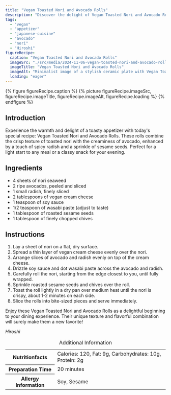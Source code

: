 ```yaml
---
title: "Vegan Toasted Nori and Avocado Rolls"
description: "Discover the delight of Vegan Toasted Nori and Avocado Rolls, a warm, toasty appetizer blending crisp nori with creamy avocado, perfect for a special day."
tags:
  - "vegan"
  - "appetizer"
  - "japanese-cuisine"
  - "avocado"
  - "nori"
  - "Hiroshi"
figureRecipe: 
  caption: "Vegan Toasted Nori and Avocado Rolls"
  imageSrc: "./src/media/2024-11-06-vegan-toasted-nori-and-avocado-rolls-3760.png"
  imageTitle: "Vegan Toasted Nori and Avocado Rolls"
  imageAlt: "Minimalist image of a stylish ceramic plate with Vegan Toasted Nori and Avocado Rolls, a soy sauce bowl, chopsticks, and a single flower in a vase on a light table."
  loading: "eager"
---
```


{% figure figureRecipe.caption %}
{% picture figureRecipe.imageSrc, figureRecipe.imageTitle, figureRecipe.imageAlt, figureRecipe.loading %}
{% endfigure %}

## Introduction

Experience the warmth and delight of a toasty appetizer with today's special recipe: Vegan Toasted Nori and Avocado Rolls. These rolls combine the crisp texture of toasted nori with the creaminess of avocado, enhanced by a touch of spicy radish and a sprinkle of sesame seeds. Perfect for a light start to any meal or a classy snack for your evening.

## Ingredients

- 4 sheets of nori seaweed
- 2 ripe avocados, peeled and sliced
- 1 small radish, finely sliced
- 2 tablespoons of vegan cream cheese
- 1 teaspoon of soy sauce
- 1/2 teaspoon of wasabi paste (adjust to taste)
- 1 tablespoon of roasted sesame seeds
- 1 tablespoon of finely chopped chives

## Instructions

1. Lay a sheet of nori on a flat, dry surface.
2. Spread a thin layer of vegan cream cheese evenly over the nori.
3. Arrange slices of avocado and radish evenly on top of the cream cheese.
4. Drizzle soy sauce and dot wasabi paste across the avocado and radish.
5. Carefully roll the nori, starting from the edge closest to you, until fully wrapped.
6. Sprinkle roasted sesame seeds and chives over the roll.
7. Toast the roll lightly in a dry pan over medium heat until the nori is crispy, about 1-2 minutes on each side.
8. Slice the rolls into bite-sized pieces and serve immediately.

Enjoy these Vegan Toasted Nori and Avocado Rolls as a delightful beginning to your dining experience. Their unique texture and flavorful combination will surely make them a new favorite!

*Hiroshi*

<table><caption class='sr-only'>Additional Information</caption><tr><th>Nutritionfacts</th><td>Calories: 120, Fat: 9g, Carbohydrates: 10g, Protein: 2g&nbsp;</td></tr><tr><th>Preparation Time</th><td>20 minutes&nbsp;</td></tr><tr><th>Allergy Information</th><td>Soy, Sesame&nbsp;</td></tr></table>

